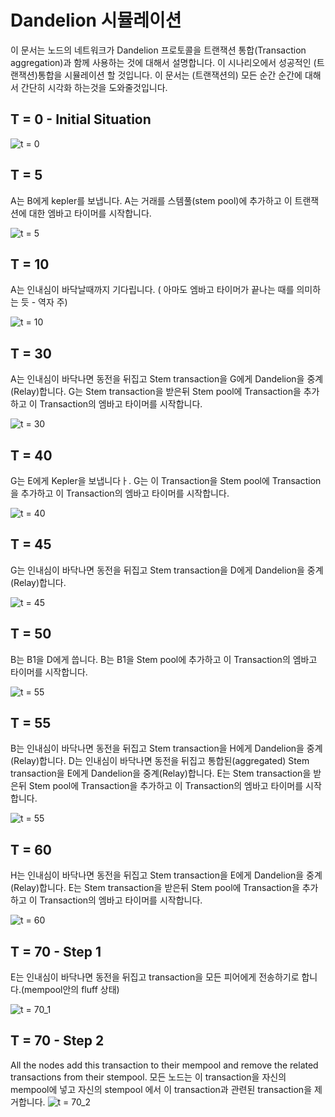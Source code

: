 # Dandelion 시뮬레이션

이 문서는 노드의 네트워크가 Dandelion 프로토콜을 트랜잭션 통합(Transaction aggregation)과 함께 사용하는 것에 대해서 설명합니다. 이 시나리오에서 성공적인 (트랜잭션)통합을 시뮬레이션 할 것입니다.
이 문서는 (트랜잭션의) 모든 순간 순간에 대해서 간단히 시각화 하는것을 도와줄것입니다.

## T = 0 - Initial Situation

![t = 0](images/t0.png)

## T = 5

A는 B에게 kepler를 보냅니다. A는 거래를 스템풀(stem pool)에 추가하고 이 트랜잭션에 대한 엠바고 타이머를 시작합니다.

![t = 5](images/t5.png)

## T = 10

A는 인내심이 바닥날때까지 기다립니다. ( 아마도 엠바고 타이머가 끝나는 때를 의미하는 듯 - 역자 주)

![t = 10](images/t10.png)

## T = 30

A는 인내심이 바닥나면 동전을 뒤집고 Stem transaction을 G에게 Dandelion을 중계(Relay)합니다. G는 Stem transaction을 받은뒤 Stem pool에 Transaction을 추가하고 이 Transaction의 엠바고 타이머를 시작합니다.

![t = 30](images/t30.png)

## T = 40

G는 E에게 Kepler을 보냅니다ㅏ.
G는 이 Transaction을 Stem pool에 Transaction을 추가하고 이 Transaction의 엠바고 타이머를 시작합니다.

![t = 40](images/t40.png)

## T = 45

G는 인내심이 바닥나면 동전을 뒤집고 Stem transaction을 D에게 Dandelion을 중계(Relay)합니다.

![t = 45](images/t45.png)

## T = 50

B는 B1을 D에게 씁니다.
B는 B1을 Stem pool에 추가하고 이 Transaction의 엠바고 타이머를 시작합니다.

![t = 55](images/t55.png)

## T = 55

B는 인내심이 바닥나면 동전을 뒤집고 Stem transaction을 H에게 Dandelion을 중계(Relay)합니다.
D는 인내심이 바닥나면 동전을 뒤집고 통합된(aggregated) Stem transaction을 E에게 Dandelion을 중계(Relay)합니다.
E는 Stem transaction을 받은뒤 Stem pool에 Transaction을 추가하고 이 Transaction의 엠바고 타이머를 시작합니다.

![t = 55](images/t55.png)

## T = 60

H는 인내심이 바닥나면 동전을 뒤집고 Stem transaction을 E에게 Dandelion을 중계(Relay)합니다.
E는 Stem transaction을 받은뒤 Stem pool에 Transaction을 추가하고 이 Transaction의 엠바고 타이머를 시작합니다.

![t = 60](images/t60.png)

## T = 70 - Step 1

E는 인내심이 바닥나면 동전을 뒤집고 transaction을 모든 피어에게 전송하기로 합니다.(mempool안의 fluff 상태)

![t = 70_1](images/t70_1.png)

## T = 70 - Step 2

All the nodes add this transaction to their mempool and remove the related transactions from their stempool.
모든 노드는 이 transaction을 자신의 mempool에 넣고 자신의 stempool 에서 이 transaction과 관련된 transaction을 제거합니다.
![t = 70_2](images/t70_2.png)
